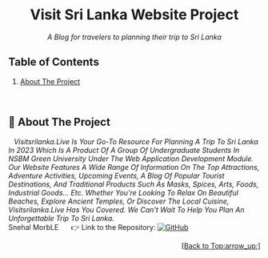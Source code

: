 
<div id="top"></div>
<h1 align="center"> Visit Sri Lanka Website Project</h1>
<p align="center"><i> A Blog for travelers to planning their trip to Sri Lanka </i></p>


## Table of Contents
<ol>
    <li><a href="#about">About The Project</a></li>
 </ol>

<br/>

<a name="about"></a>
## :round_pushpin: About The Project
&ensp; *Visitsrilanka.Live Is Your Go-To Resource For Planning A Trip To Sri Lanka In 2023 Which Is A Product Of A Group Of Undergraduate Students In NSBM Green University Under The Web Application Development Module.
Our Website Features A Wide Range Of Information On The Top Attractions, Adventure Activities, Upcoming Events, A Blog Of Popular Tourist Destinations, And Traditional Products Such As Masks, Spices, Arts, Foods, Industrial Goods... Etc. Whether You're Looking To Relax On Beautiful Beaches, Explore Ancient Temples, Or Discover The Local Cuisine, Visitsrilanka.Live Has You Covered. We Can't Wait To Help You Plan An Unforgettable Trip To Sri Lanka.*<br/>
Snehal MorbLE
&ensp;&ensp;&ensp;:point_right: Link to the Repository: <a href="https://github.com/damithadev/Visit-Srilanka-Web"> ![GitHub](https://img.shields.io/badge/github-%23121011.svg?style=for-the-badge&logo=github&logoColor=white)<a/>
<p align="right"><a href="#top">[Back to Top:arrow_up:]</a></p>


<br/>



